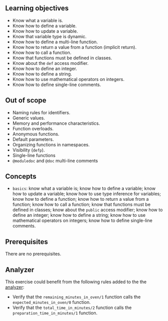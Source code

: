 ## Learning objectives

- Know what a variable is.
- Know how to define a variable.
- Know how to update a variable.
- Know that variable type is dynamic.
- Know how to define a multi-line function.
- Know how to return a value from a function (implicit return).
- Know how to call a function.
- Know that functions must be defined in classes.
- Know about the `def` access modifier.
- Know how to define an integer.
- Know how to define a string.
- Know how to use mathematical operators on integers.
- Know how to define single-line comments.

## Out of scope

- Naming rules for identifiers.
- Generic values.
- Memory and performance characteristics.
- Function overloads.
- Anonymous functions.
- Default parameters.
- Organizing functions in namespaces.
- Visibility (`defp`).
- Single-line functions
- `@moduledoc` and `@doc` multi-line comments

## Concepts

- `basics`: know what a variable is; know how to define a variable; know how to update a variable; know how to use type inference for variables; know how to define a function; know how to return a value from a function; know how to call a function; know that functions must be defined in classes; know about the `public` access modifier; know how to define an integer; know how to define a string; know how to use mathematical operators on integers; know how to define single-line comments.

## Prerequisites

There are no prerequisites.

## Analyzer

This exercise could benefit from the following rules added to the the [analyzer][analyzer]:

- Verify that the `remaining_minutes_in_oven/1` function calls the `expected_minutes_in_oven/0` function.
- Verify that the `total_time_in_minutes/2` function calls the `preparation_time_in_minutes/1` function.

[analyzer]: https://github.com/exercism/elixir-analyzer
